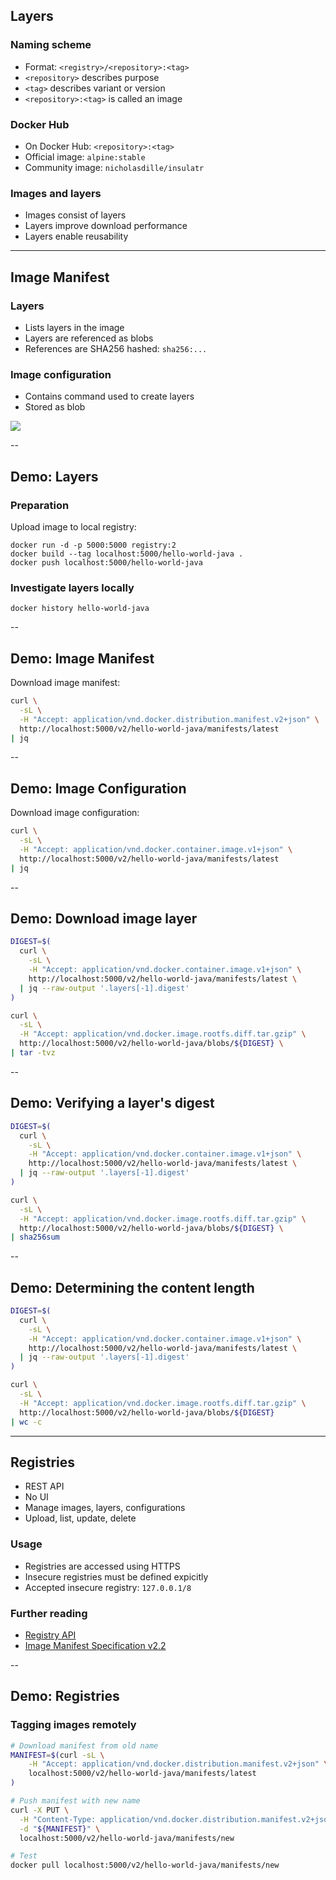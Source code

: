 ## Layers

### Naming scheme

- Format: `<registry>/<repository>:<tag>`
- `<repository>` describes purpose
- `<tag>` describes variant or version
- `<repository>:<tag>` is called an image

### Docker Hub

- On Docker Hub: `<repository>:<tag>`
- Official image: `alpine:stable`
- Community image: `nicholasdille/insulatr`

### Images and layers

- Images consist of layers
- Layers improve download performance
- Layers enable reusability

---

## Image Manifest

### Layers

- Lists layers in the image
- Layers are referenced as blobs
- References are SHA256 hashed: `sha256:...`

### Image configuration

- Contains command used to create layers
- Stored as blob

![](020_advanced/030_layers/image.svg) <!-- .element: style="display: block; margin-left: auto; margin-right: auto;" -->

--

## Demo: Layers

### Preparation

Upload image to local registry:

```
docker run -d -p 5000:5000 registry:2
docker build --tag localhost:5000/hello-world-java .
docker push localhost:5000/hello-world-java
```

### Investigate layers locally

```
docker history hello-world-java
```

--

## Demo: Image Manifest

Download image manifest:

```bash
curl \
  -sL \
  -H "Accept: application/vnd.docker.distribution.manifest.v2+json" \
  http://localhost:5000/v2/hello-world-java/manifests/latest
| jq
```

--

## Demo: Image Configuration

Download image configuration:

```bash
curl \
  -sL \
  -H "Accept: application/vnd.docker.container.image.v1+json" \
  http://localhost:5000/v2/hello-world-java/manifests/latest
| jq
```

--

## Demo: Download image layer

```bash
DIGEST=$(
  curl \
    -sL \
    -H "Accept: application/vnd.docker.container.image.v1+json" \
    http://localhost:5000/v2/hello-world-java/manifests/latest \
  | jq --raw-output '.layers[-1].digest'
)

curl \
  -sL \
  -H "Accept: application/vnd.docker.image.rootfs.diff.tar.gzip" \
  http://localhost:5000/v2/hello-world-java/blobs/${DIGEST} \
| tar -tvz
```

--

## Demo: Verifying a layer's digest

```bash
DIGEST=$(
  curl \
    -sL \
    -H "Accept: application/vnd.docker.container.image.v1+json" \
    http://localhost:5000/v2/hello-world-java/manifests/latest \
  | jq --raw-output '.layers[-1].digest'
)

curl \
  -sL \
  -H "Accept: application/vnd.docker.image.rootfs.diff.tar.gzip" \
  http://localhost:5000/v2/hello-world-java/blobs/${DIGEST} \
| sha256sum
```

--

## Demo: Determining the content length

```bash
DIGEST=$(
  curl \
    -sL \
    -H "Accept: application/vnd.docker.container.image.v1+json" \
    http://localhost:5000/v2/hello-world-java/manifests/latest \
  | jq --raw-output '.layers[-1].digest'
)

curl \
  -sL \
  -H "Accept: application/vnd.docker.image.rootfs.diff.tar.gzip" \
  http://localhost:5000/v2/hello-world-java/blobs/${DIGEST}
| wc -c
```

---

## Registries

- REST API
- No UI
- Manage images, layers, configurations
- Upload, list, update, delete

### Usage

- Registries are accessed using HTTPS
- Insecure registries must be defined expicitly
- Accepted insecure registry: `127.0.0.1/8`

### Further reading

- [Registry API](https://docs.docker.com/registry/spec/api/)
- [Image Manifest Specification v2.2](https://docs.docker.com/registry/spec/manifest-v2-2/)

--

## Demo: Registries

### Tagging images remotely

```bash
# Download manifest from old name
MANIFEST=$(curl -sL \
    -H "Accept: application/vnd.docker.distribution.manifest.v2+json" \
    localhost:5000/v2/hello-world-java/manifests/latest
)

# Push manifest with new name
curl -X PUT \
  -H "Content-Type: application/vnd.docker.distribution.manifest.v2+json" \
  -d "${MANIFEST}" \
  localhost:5000/v2/hello-world-java/manifests/new

# Test
docker pull localhost:5000/v2/hello-world-java/manifests/new
```